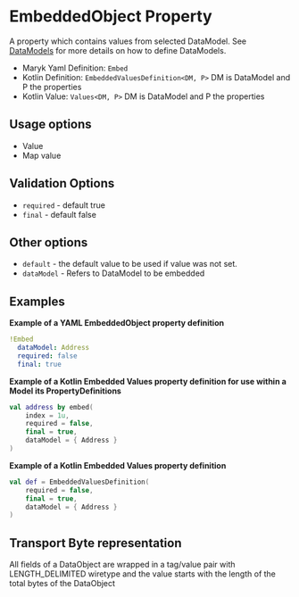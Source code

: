 # EmbeddedObject Property
A property which contains values from selected DataModel. See 
[DataModels](../../datamodel.md) for more details on how to define DataModels.

- Maryk Yaml Definition: `Embed`
- Kotlin Definition: `EmbeddedValuesDefinition<DM, P>` DM is DataModel and P the properties
- Kotlin Value: `Values<DM, P>` DM is DataModel and P the properties 

## Usage options
- Value
- Map value

## Validation Options
- `required` - default true
- `final` - default false

## Other options
- `default` - the default value to be used if value was not set.
- `dataModel` - Refers to DataModel to be embedded

## Examples

**Example of a YAML EmbeddedObject property definition**
```yaml
!Embed
  dataModel: Address
  required: false
  final: true
```

**Example of a Kotlin Embedded Values property definition for use within a Model its PropertyDefinitions**
```kotlin
val address by embed(
    index = 1u,
    required = false,
    final = true,
    dataModel = { Address }
)
```

**Example of a Kotlin Embedded Values property definition**
```kotlin
val def = EmbeddedValuesDefinition(
    required = false,
    final = true,
    dataModel = { Address }
)
```

## Transport Byte representation
All fields of a DataObject are wrapped in a tag/value pair with LENGTH_DELIMITED
wiretype and the value starts with the length of the total bytes of the DataObject
